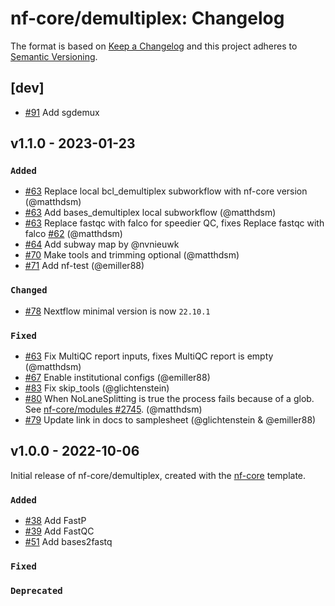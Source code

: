 # nf-core/demultiplex: Changelog

The format is based on [Keep a Changelog](https://keepachangelog.com/en/1.0.0/)
and this project adheres to [Semantic Versioning](https://semver.org/spec/v2.0.0.html).

## [dev]
- [#91](https://github.com/nf-core/demultiplex/pull/91) Add sgdemux

## v1.1.0 - 2023-01-23

### `Added`

- [#63](https://github.com/nf-core/demultiplex/pull/63) Replace local bcl_demultiplex subworkflow with nf-core version (@matthdsm)
- [#63](https://github.com/nf-core/demultiplex/pull/63) Add bases_demultiplex local subworkflow (@matthdsm)
- [#63](https://github.com/nf-core/demultiplex/pull/63) Replace fastqc with falco for speedier QC, fixes Replace fastqc with falco [#62](https://github.com/nf-core/demultiplex/issues/62) (@matthdsm)
- [#64](https://github.com/nf-core/demultiplex/pull/64) Add subway map by @nvnieuwk
- [#70](https://github.com/nf-core/demultiplex/pull/70) Make tools and trimming optional (@matthdsm)
- [#71](https://github.com/nf-core/demultiplex/pull/71) Add nf-test (@emiller88)

### `Changed`

- [#78](https://github.com/nf-core/demultiplex/pull/78) Nextflow minimal version is now `22.10.1`

### `Fixed`

- [#63](https://github.com/nf-core/demultiplex/pull/63) Fix MultiQC report inputs, fixes MultiQC report is empty (@matthdsm)
- [#67](https://github.com/nf-core/demultiplex/pull/67) Enable institutional configs (@emiller88)
- [#83](https://github.com/nf-core/demultiplex/pull/83) Fix skip_tools (@glichtenstein)
- [#80](https://github.com/nf-core/demultiplex/issues/80) When NoLaneSplitting is true the process fails because of a glob. See [nf-core/modules #2745](https://github.com/nf-core/modules/pull/2745). (@matthdsm)
- [#79](https://github.com/nf-core/demultiplex/issues/79) Update link in docs to samplesheet (@glichtenstein & @emiller88)

## v1.0.0 - 2022-10-06

Initial release of nf-core/demultiplex, created with the [nf-core](https://nf-co.re/) template.

### `Added`

- [#38](https://github.com/nf-core/demultiplex/pull/38) Add FastP
- [#39](https://github.com/nf-core/demultiplex/pull/39) Add FastQC
- [#51](https://github.com/nf-core/demultiplex/pull/51) Add bases2fastq

### `Fixed`

### `Deprecated`
